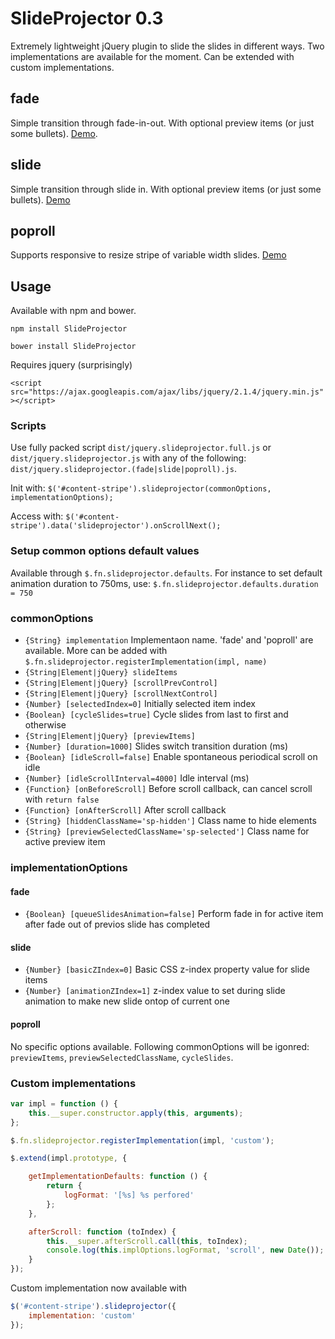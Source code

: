 # SlideProjector 0.3

Extremely lightweight jQuery plugin to slide the slides in different ways. Two implementations are available for the 
moment. Can be extended with custom implementations.

## fade
Simple transition through fade-in-out. With optional preview items (or just some bullets). 
[Demo](http://codepen.io/achesco/full/dogLYV).

## slide
Simple transition through slide in. With optional preview items (or just some bullets). 
[Demo](http://codepen.io/achesco/full/GJYLZB)

## poproll
Supports responsive to resize stripe of variable width slides. 
[Demo](http://codepen.io/achesco/full/MwPRja)

## Usage

Available with npm and bower.

`npm install SlideProjector`

`bower install SlideProjector`

Requires jquery (surprisingly)

`<script src="https://ajax.googleapis.com/ajax/libs/jquery/2.1.4/jquery.min.js"></script>`

### Scripts

Use fully packed script `dist/jquery.slideprojector.full.js` or `dist/jquery.slideprojector.js` with any 
of the following: `dist/jquery.slideprojector.(fade|slide|poproll).js`.

Init with: `$('#content-stripe').slideprojector(commonOptions, implementationOptions);`

Access with: `$('#content-stripe').data('slideprojector').onScrollNext();`

### Setup common options default values

Available through `$.fn.slideprojector.defaults`. For instance to set default animation duration to 750ms, use: 
`$.fn.slideprojector.defaults.duration = 750`

### commonOptions

* `{String} implementation` Implementaon name. 'fade' and 'poproll' are available. 
More can be added with `$.fn.slideprojector.registerImplementation(impl, name)`
* `{String|Element|jQuery} slideItems`
* `{String|Element|jQuery} [scrollPrevControl]`
* `{String|Element|jQuery} [scrollNextControl]`
* `{Number} [selectedIndex=0]` Initially selected item index
* `{Boolean} [cycleSlides=true]` Cycle slides from last to first and otherwise
* `{String|Element|jQuery} [previewItems]`
* `{Number} [duration=1000]` Slides switch transition duration (ms)
* `{Boolean} [idleScroll=false]` Enable spontaneous periodical scroll on idle
* `{Number} [idleScrollInterval=4000]` Idle interval (ms)
* `{Function} [onBeforeScroll]` Before scroll callback, can cancel scroll with `return false`
* `{Function} [onAfterScroll]` After scroll callback
* `{String} [hiddenClassName='sp-hidden']` Class name to hide elements
* `{String} [previewSelectedClassName='sp-selected']` Class name for active preview item

### implementationOptions
#### fade

* `{Boolean} [queueSlidesAnimation=false]` Perform fade in for active item after fade out of previos slide has completed

#### slide

* `{Number} [basicZIndex=0]` Basic CSS z-index property value for slide items
* `{Number} [animationZIndex=1]` z-index value to set during slide animation to make new slide ontop of current one

#### poproll

No specific options available.
Following commonOptions will be igonred: `previewItems`, `previewSelectedClassName`, `cycleSlides`.

### Custom implementations

```js
var impl = function () {
    this.__super.constructor.apply(this, arguments);
};

$.fn.slideprojector.registerImplementation(impl, 'custom');

$.extend(impl.prototype, {

    getImplementationDefaults: function () {
        return {
            logFormat: '[%s] %s perfored'
        };
    },

    afterScroll: function (toIndex) {
        this.__super.afterScroll.call(this, toIndex);
        console.log(this.implOptions.logFormat, 'scroll', new Date());
    }
});
```

Custom implementation now available with

```js
$('#content-stripe').slideprojector({
    implementation: 'custom'
});
```
